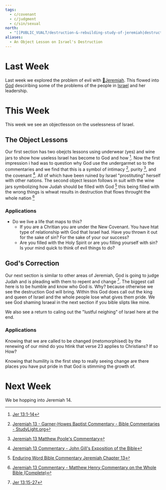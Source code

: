 ```yaml
---
tags:
  - c/covenant
  - c/judgment
  - c/sin/sexual
north:
  - "[[PUBLIC_VUALT/destruction-&-rebuilding-study-of-jeremiah|destruction-&-rebuilding-study-of-jeremiah]]"
aliases:
  - An Object Lesson on Israel's Destruction
---
```

# Last Week
Last week we explored the problem of evil with [🧑Jeremiah](%F0%9F%A7%91Jeremiah.md). This flowed into [God](God.md) desciribing some of the problems of the people in [Israel](%F0%9F%8F%99%EF%B8%8F%F0%9F%8F%99%EF%B8%8FNation%20of%20Israel.md) and her leadership. 

# This Week
[^guzik]: [Study Guide for Jeremiah 13 by David Guzik](https://www.blueletterbible.org/comm/guzik_david/study-guide/jeremiah/jeremiah-13.cfm)
[^garner-howes]: [Jeremiah 13 - Garner-Howes Baptist Commentary - Bible Commentaries - StudyLight.org](https://www.studylight.org/commentaries/eng/ghb/jeremiah-13.html)
[^matthew-poole]: [Jeremiah 13 Matthew Poole's Commentary](https://biblehub.com/commentaries/poole/jeremiah/13.htm)
[^ellicott]: [Jeremiah 13 Ellicott's Commentary for English Readers](https://biblehub.com/commentaries/ellicott/jeremiah/13.htm)
[^john-gill]: [Jeremiah 13 Commentary - John Gill's Exposition of the Bible](https://www.biblestudytools.com/commentaries/gills-exposition-of-the-bible/jeremiah-13/)
[^matthew-henry]: [Jeremiah 13 Commentary - Matthew Henry Commentary on the Whole Bible (Complete)](https://www.biblestudytools.com/commentaries/matthew-henry-complete/jeremiah/13.html)
[^enduring-word]: [Enduring Word Bible Commentary Jeremiah Chapter 13](https://enduringword.com/bible-commentary/jeremiah-13/)
[^m1]: [Jer 13:1-14](Jer%2013.md)
[^m2]: [Jer 13:15-27](Jer%2013.md)

This week we see an objectlesson on the uselessness of Israel.

## The Object Lessons
Our first section has two obejcts lessons using underwear (yes) and wine jars to show how useless Israel has become to God and how [^m1]. Now the first impression i had was to question why God use the undergarmet so to the commentaries and we find that this is a symbol of intimacy [^garner-howes], purity [^matthew-poole], and the covenant [^john-gill]. All of which have been ruined by Israel "prostituting" herself with other nations. The second object lesson follows in suit with the wine jars symbolizing how Judah should be filled with God [^enduring-word] this being filled with the wrong things is whwat results in destruction that flows throught the whole nation [^matthew-henry]

### Applications
- Do we live a life that maps to this?
    - If you are a Chritian you are under the New Covenant. You have htat type of relationship with God that Israel had. Have you thrown it out for the sake of sin? For the sake of your our success?
    - Are you filled with the Holy Spirit or are you filling yourself with sin? Is your mind quick to think of evil things to do?
## God's Correction
Our next section is similar to other areas of Jeremiah, God is going to judge Judah and is pleading with them to repent and change [^m2]. The biggest call here is to be humble and know who God is. Why? because otherwise we see the destruction God will bring. Within this God does call out the king and queen of Israel and the whole people lose what gives them pride. We see God shaming Israeal in the next section if you bible slipts like mine.

We also see a return to caling out the "lustful neighing" of Israel here at the end.

### Applications
Knowing that we are called to be changed (metomorphised) by the renewing of our mind do you htink that verse 23 applies to Christians? If so How?

Knowing that humility is the first step to really seeing change are there places you have put pride in that God is stimming the growth of.
# Next Week
We be hopping into Jeremiah 14.